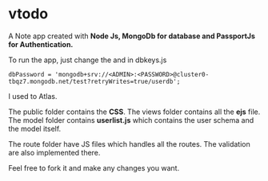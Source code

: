 # vtodo

A Note app created with **Node Js, MongoDb for database and PassportJs for Authentication.**

To run the app, just change the <ADMIN> and <PASSWORD> in dbkeys.js

```
dbPassword = 'mongodb+srv://<ADMIN>:<PASSWORD>@cluster0-tbqz7.mongodb.net/test?retryWrites=true/userdb';
```
I used to Atlas.

The public folder contains the **CSS**. The views folder contains all the **ejs** file. The model folder contains **userlist.js** which contains the user schema and the model itself.

The route folder have JS files which handles all the routes. The validation are also implemented there.

Feel free to fork it and make any changes you want.



